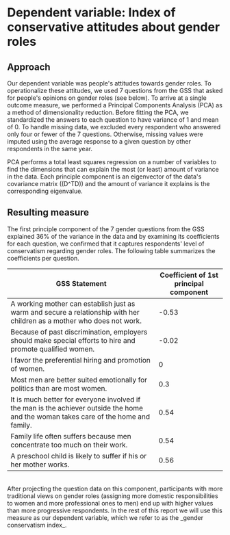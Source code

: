 
# Dependent variable: Index of conservative attitudes about gender roles

## Approach 
Our dependent variable was people's attitudes towards gender roles. To operationalize these attitudes, we used 7 questions from the GSS that asked for people's opinions on gender roles (see below). To arrive at a single outcome measure, we performed a Principal Components Analysis (PCA) as a method of dimensionality reduction.
Before fitting the PCA, we standardized the answers to each question to have variance of 1 and mean of 0.
To handle missing data, we excluded every respondent who answered only four or fewer of the 7 questions. Otherwise, missing values were imputed using the average response to a given question by other respondents in the same year. 

PCA performs a total least squares regression on a number of variables to find the dimensions that can explain the most (or least) amount of variance in the data. Each principle component is an eigenvector of the data's covariance matrix (\(D^TD\)) and the amount of variance it explains is the corresponding eigenvalue. 

## Resulting measure
The first principle component of the 7 gender questions from the GSS explained 36% of the variance in the data
and by examining its coefficients for each question, we confirmed that it captures respondents' level of conservatism regarding gender roles. The following table summarizes the coefficients per question. 


| GSS Statement | Coefficient of 1st principal component |
|------------|------------------------------------------|
| A working mother can establish just as warm and secure a relationship with her children as a mother who does not work.   | -0.53      |
| Because of past discrimination, employers should make special efforts to hire and promote qualified women.     | -0.02      |
| I favor the preferential hiring and promotion of women. | 0          |
| Most men are better suited emotionally for politics than are most women. | 0.3        |
| It is much better for everyone involved if the man is the achiever outside the home and the woman takes care of the home and family.   | 0.54       |
| Family life often suffers because men concentrate too much on their work. | 0.54       |
| A preschool child is likely to suffer if his or her mother works.      | 0.56       |

<br>
After projecting the question data on this component, participants with more traditional views on gender roles (assigning more domestic responsibilities to women and more professional ones to men)  end up with higher values than more progressive respondents. In the rest of this report we will use this measure as our dependent variable, which we refer to as the _gender conservatism index_. 


